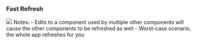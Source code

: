 ### Fast Refresh

<img src="img/section-edit.gif">
Notes:
- Edits to a component used by multiple other components will cause the other components to be refreshed as well
- Worst-case scenario, the whole app refreshes for you